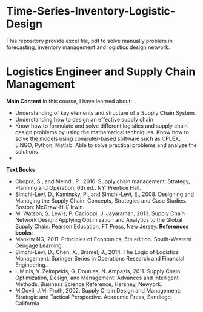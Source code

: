 # Time-Series-Inventory-Logistic-Design
This repository provide excel file, pdf to solve manually problem in forecasting, inventory management and logistics design network.

# Logistics Engineer and Supply Chain Management
**Main Content**
In this course, I have learned about:
* Understanding of key elements and structure of a Supply Chain System.
* Understanding how to design an effective supply chain
* Know how to formulate and solve different logistics and supply chain design problems by using the mathematical techniques. Know how to solve the models using computer-based software such as CPLEX, LINGO, Python, Matlab. Able to solve practical problems and analyze the solutions
* 
**Text Books**
* Chopra, S., and Meindl, P., 2016. Supply chain management: Strategy, Planning and Operation, 6th ed.. NY: Prentice Hall.
* Simchi-Levi, D., Kaminsky, P., and Simchi-Levi, E., 2008. Designing and Managing the Supply Chain: Concepts, Strategies and Case Studies. Boston: McGraw-Hill/ Irwin.
* M. Watson, S. Lewis, P. Cacioppi, J. Jayaraman, 2013. Supply Chain Network Design: Applying Optimization and Analytics to the Global Supply Chain. Pearson Education, FT Press, New Jersey.
**References books**:
* Mankiw NG, 2011. Principles of Economics, 5th edition. South-Western Cengage Learning.
* Simchi-Levi, D., Chen, X., Bramel, J., 2014. The Logic of Logistics Management. Springer Series in Operations Research and Financial Engineering.
* I. Minis, V. Zeimpekis, G. Dounias, N. Ampazis, 2011. Supply Chain Optimization, Design, and Management: Advances and Intelligent Methods. Business Science Reference, Hershey, Newyork.
* M.Govil, J.M. Proth, 2002. Supply Chain Design and Management: Strategic and Tactical Perspective. Academic Press, Sandiego, California

